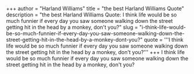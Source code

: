+++
author = "Harland Williams"
title = "the best Harland Williams Quote"
description = "the best Harland Williams Quote: I think life would be so much funnier if every day you saw someone walking down the street getting hit in the head by a monkey, don't you?"
slug = "i-think-life-would-be-so-much-funnier-if-every-day-you-saw-someone-walking-down-the-street-getting-hit-in-the-head-by-a-monkey-dont-you?"
quote = '''I think life would be so much funnier if every day you saw someone walking down the street getting hit in the head by a monkey, don't you?'''
+++
I think life would be so much funnier if every day you saw someone walking down the street getting hit in the head by a monkey, don't you?
